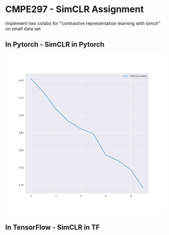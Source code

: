 # CMPE297 - SimCLR Assignment
Implement two colabs for "contrastive representation learning with simclr" on small data set

## In Pytorch - SimCLR in Pytorch
![Image of Loss](https://github.com/jimmyland22/CMPE297/blob/main/SimCLR%20Assignment/Pytorch%20losses.png)

## In TensorFlow - SimCLR in TF